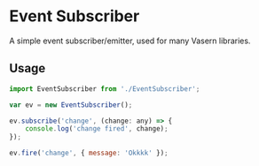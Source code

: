 # Event Subscriber

A simple event subscriber/emitter, used for many Vasern libraries.

## Usage

```js
import EventSubscriber from './EventSubscriber';

var ev = new EventSubscriber();

ev.subscribe('change', (change: any) => {
    console.log('change fired', change);
});

ev.fire('change', { message: 'Okkkk' });
```